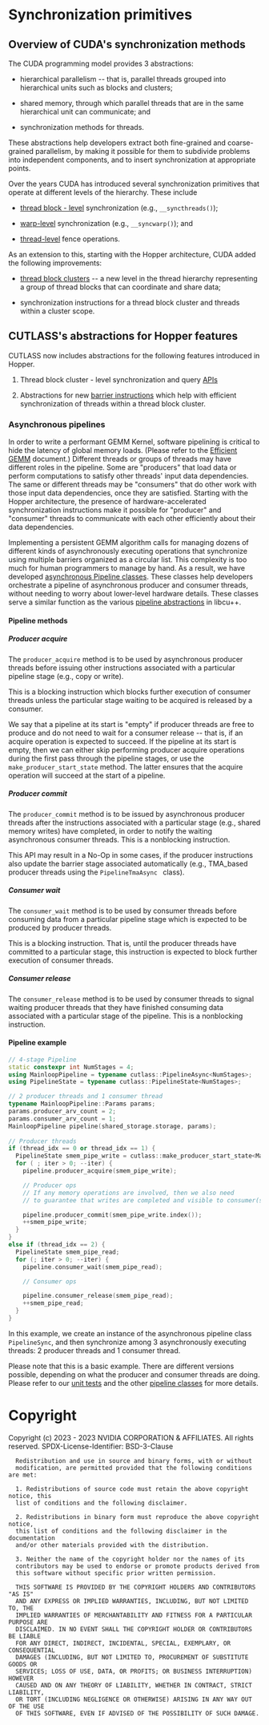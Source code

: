 # Synchronization primitives

## Overview of CUDA's synchronization methods

The CUDA programming model provides 3 abstractions:

* hierarchical parallelism -- that is, parallel threads
  grouped into hierarchical units such as blocks and clusters;

* shared memory, through which parallel threads that are
  in the same hierarchical unit can communicate; and

* synchronization methods for threads.

These abstractions help developers extract
both fine-grained and coarse-grained parallelism,
by making it possible for them to subdivide problems
into independent components,
and to insert synchronization at appropriate points.

Over the years CUDA has introduced several synchronization primitives
that operate at different levels of the hierarchy.
These include

* [thread block - level](https://docs.nvidia.com/cuda/cuda-c-programming-guide/index.html#synchronization-functions) synchronization (e.g., `__syncthreads()`);

* [warp-level](https://developer.nvidia.com/blog/using-cuda-warp-level-primitives/) synchronization (e.g., `__syncwarp()`); and

* [thread-level](https://docs.nvidia.com/cuda/cuda-c-programming-guide/#memory-fence-functions) fence operations.

As an extension to this, starting with the Hopper architecture, CUDA added the following improvements:

* [thread block clusters](https://docs.nvidia.com/cuda/cuda-c-programming-guide/index.html#thread-block-clusters) --
  a new level in the thread hierarchy representing
  a group of thread blocks that can coordinate and share data;

* synchronization instructions for a thread block cluster and threads within a cluster scope.

## CUTLASS's abstractions for Hopper features

CUTLASS now includes abstractions
for the following features introduced in Hopper.

1. Thread block cluster - level synchronization and query
   [APIs](/include/cute/arch/cluster_sm90.hpp)

2. Abstractions for new
   [barrier instructions](/include/cutlass/arch/barrier.h)
   which help with efficient synchronization
   of threads within a thread block cluster.

### Asynchronous pipelines

In order to write a performant GEMM Kernel,
software pipelining is critical to hide the latency of global memory loads.
(Please refer to the
[Efficient GEMM](/media/docs/efficient_gemm.md#pipelining) document.)
Different threads or groups of threads
may have different roles in the pipeline.
Some are "producers" that load data or perform computations
to satisfy other threads' input data dependencies.
The same or different threads may be "consumers"
that do other work with those input data dependencies,
once they are satisfied.
Starting with the Hopper architecture,
the presence of hardware-accelerated synchronization instructions
make it possible for "producer" and "consumer" threads
to communicate with each other efficiently
about their data dependencies.

Implementing a persistent GEMM algorithm calls for managing
dozens of different kinds of asynchronously executing operations
that synchronize using multiple barriers organized as a circular list.
This complexity is too much for human programmers to manage by hand.
As a result, we have developed
[asynchronous Pipeline classes](/include/cutlass/pipeline.hpp).
These classes help developers orchestrate a pipeline
of asynchronous producer and consumer threads,
without needing to worry about lower-level hardware details.
These classes serve a similar function as the various
[pipeline abstractions](https://nvidia.github.io/libcudacxx/extended_api/synchronization_primitives/pipeline.html)
in libcu++.

#### Pipeline methods 
  
##### Producer acquire 

The `producer_acquire` method is to be used by asynchronous producer threads
before issuing other instructions associated with a particular pipeline stage
(e.g., copy or write).

This is a blocking instruction
which blocks further execution of consumer threads
unless the particular stage waiting to be acquired
is released by a consumer.

We say that a pipeline at its start is "empty" if producer threads are free to produce and do not need to wait for a consumer release -- that is, if an acquire operation is expected to succeed.  If the pipeline at its start is empty, then we can either skip performing producer acquire operations during the first pass through the pipeline stages, or use the `make_producer_start_state` method.  The latter ensures that the acquire operation will succeed at the start of a pipeline.

##### Producer commit

The `producer_commit` method is to be issued by asynchronous producer threads
after the instructions associated with a particular stage
(e.g., shared memory writes) have completed,
in order to notify the waiting asynchronous consumer threads.
This is a nonblocking instruction.

This API may result in a No-Op in some cases,
if the producer instructions also update the barrier stage associated automatically
(e.g., TMA_based producer threads using the  `PipelineTmaAsync ` class).

##### Consumer wait

The `consumer_wait` method is to be used by consumer threads
before consuming data from a particular pipeline stage
which is expected to be produced by producer threads.  

This is a blocking instruction.  That is,
until the producer threads have committed to a particular stage,
this instruction is expected to block further execution of consumer threads.

##### Consumer release

The `consumer_release` method is to be used by consumer threads
to signal waiting producer threads that they have finished consuming data
associated with a particular stage of the pipeline.
This is a nonblocking instruction.

#### Pipeline example

```c++
// 4-stage Pipeline
static constexpr int NumStages = 4;
using MainloopPipeline = typename cutlass::PipelineAsync<NumStages>;
using PipelineState = typename cutlass::PipelineState<NumStages>;

// 2 producer threads and 1 consumer thread 
typename MainloopPipeline::Params params;
params.producer_arv_count = 2;
params.consumer_arv_count = 1;
MainloopPipeline pipeline(shared_storage.storage, params);
  
// Producer threads
if (thread_idx == 0 or thread_idx == 1) {
  PipelineState smem_pipe_write = cutlass::make_producer_start_state<MainloopPipeline>();
  for ( ; iter > 0; --iter) {
    pipeline.producer_acquire(smem_pipe_write);

    // Producer ops
    // If any memory operations are involved, then we also need
    // to guarantee that writes are completed and visible to consumer(s).

    pipeline.producer_commit(smem_pipe_write.index());
    ++smem_pipe_write;
  }
}
else if (thread_idx == 2) {
  PipelineState smem_pipe_read;
  for (; iter > 0; --iter) {
    pipeline.consumer_wait(smem_pipe_read);

    // Consumer ops

    pipeline.consumer_release(smem_pipe_read);
    ++smem_pipe_read;
  }
}
```

In this example, we create an instance of the asynchronous pipeline class `PipelineSync`,
and then synchronize among 3 asynchronously executing threads:
2 producer threads and 1 consumer thread.

Please note that this is a basic example.
There are different versions possible,
depending on what the producer and consumer threads are doing.
Please refer to our [unit tests](/test/unit/pipeline)
and the other [pipeline classes](/include/cutlass/pipeline.hpp)
for more details.

# Copyright

Copyright (c) 2023 - 2023 NVIDIA CORPORATION & AFFILIATES. All rights reserved.
SPDX-License-Identifier: BSD-3-Clause

```
  Redistribution and use in source and binary forms, with or without
  modification, are permitted provided that the following conditions are met:

  1. Redistributions of source code must retain the above copyright notice, this
  list of conditions and the following disclaimer.

  2. Redistributions in binary form must reproduce the above copyright notice,
  this list of conditions and the following disclaimer in the documentation
  and/or other materials provided with the distribution.

  3. Neither the name of the copyright holder nor the names of its
  contributors may be used to endorse or promote products derived from
  this software without specific prior written permission.

  THIS SOFTWARE IS PROVIDED BY THE COPYRIGHT HOLDERS AND CONTRIBUTORS "AS IS"
  AND ANY EXPRESS OR IMPLIED WARRANTIES, INCLUDING, BUT NOT LIMITED TO, THE
  IMPLIED WARRANTIES OF MERCHANTABILITY AND FITNESS FOR A PARTICULAR PURPOSE ARE
  DISCLAIMED. IN NO EVENT SHALL THE COPYRIGHT HOLDER OR CONTRIBUTORS BE LIABLE
  FOR ANY DIRECT, INDIRECT, INCIDENTAL, SPECIAL, EXEMPLARY, OR CONSEQUENTIAL
  DAMAGES (INCLUDING, BUT NOT LIMITED TO, PROCUREMENT OF SUBSTITUTE GOODS OR
  SERVICES; LOSS OF USE, DATA, OR PROFITS; OR BUSINESS INTERRUPTION) HOWEVER
  CAUSED AND ON ANY THEORY OF LIABILITY, WHETHER IN CONTRACT, STRICT LIABILITY,
  OR TORT (INCLUDING NEGLIGENCE OR OTHERWISE) ARISING IN ANY WAY OUT OF THE USE
  OF THIS SOFTWARE, EVEN IF ADVISED OF THE POSSIBILITY OF SUCH DAMAGE.
```
